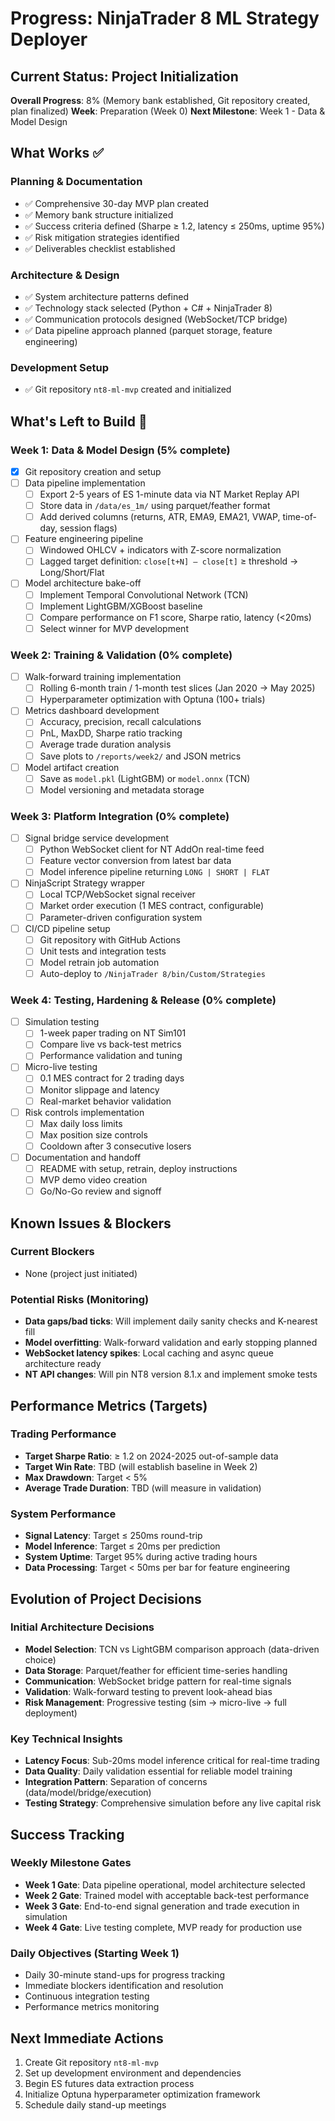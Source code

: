 # Progress: NinjaTrader 8 ML Strategy Deployer

## Current Status: Project Initialization
**Overall Progress**: 8% (Memory bank established, Git repository created, plan finalized)
**Week**: Preparation (Week 0)
**Next Milestone**: Week 1 - Data & Model Design

## What Works ✅

### Planning & Documentation
- ✅ Comprehensive 30-day MVP plan created
- ✅ Memory bank structure initialized
- ✅ Success criteria defined (Sharpe ≥ 1.2, latency ≤ 250ms, uptime 95%)
- ✅ Risk mitigation strategies identified
- ✅ Deliverables checklist established

### Architecture & Design
- ✅ System architecture patterns defined
- ✅ Technology stack selected (Python + C# + NinjaTrader 8)
- ✅ Communication protocols designed (WebSocket/TCP bridge)
- ✅ Data pipeline approach planned (parquet storage, feature engineering)

### Development Setup
- ✅ Git repository `nt8-ml-mvp` created and initialized

## What's Left to Build 🔄

### Week 1: Data & Model Design (5% complete)
- [x] Git repository creation and setup
- [ ] Data pipeline implementation
  - [ ] Export 2-5 years of ES 1-minute data via NT Market Replay API
  - [ ] Store data in `/data/es_1m/` using parquet/feather format
  - [ ] Add derived columns (returns, ATR, EMA9, EMA21, VWAP, time-of-day, session flags)
- [ ] Feature engineering pipeline
  - [ ] Windowed OHLCV + indicators with Z-score normalization
  - [ ] Lagged target definition: `close[t+N] – close[t]` ≥ threshold → Long/Short/Flat
- [ ] Model architecture bake-off
  - [ ] Implement Temporal Convolutional Network (TCN)
  - [ ] Implement LightGBM/XGBoost baseline
  - [ ] Compare performance on F1 score, Sharpe ratio, latency (<20ms)
  - [ ] Select winner for MVP development

### Week 2: Training & Validation (0% complete)
- [ ] Walk-forward training implementation
  - [ ] Rolling 6-month train / 1-month test slices (Jan 2020 → May 2025)
  - [ ] Hyperparameter optimization with Optuna (100+ trials)
- [ ] Metrics dashboard development
  - [ ] Accuracy, precision, recall calculations
  - [ ] PnL, MaxDD, Sharpe ratio tracking
  - [ ] Average trade duration analysis
  - [ ] Save plots to `/reports/week2/` and JSON metrics
- [ ] Model artifact creation
  - [ ] Save as `model.pkl` (LightGBM) or `model.onnx` (TCN)
  - [ ] Model versioning and metadata storage

### Week 3: Platform Integration (0% complete)
- [ ] Signal bridge service development
  - [ ] Python WebSocket client for NT AddOn real-time feed
  - [ ] Feature vector conversion from latest bar data
  - [ ] Model inference pipeline returning `LONG | SHORT | FLAT`
- [ ] NinjaScript Strategy wrapper
  - [ ] Local TCP/WebSocket signal receiver
  - [ ] Market order execution (1 MES contract, configurable)
  - [ ] Parameter-driven configuration system
- [ ] CI/CD pipeline setup
  - [ ] Git repository with GitHub Actions
  - [ ] Unit tests and integration tests
  - [ ] Model retrain job automation
  - [ ] Auto-deploy to `/NinjaTrader 8/bin/Custom/Strategies`

### Week 4: Testing, Hardening & Release (0% complete)
- [ ] Simulation testing
  - [ ] 1-week paper trading on NT Sim101
  - [ ] Compare live vs back-test metrics
  - [ ] Performance validation and tuning
- [ ] Micro-live testing
  - [ ] 0.1 MES contract for 2 trading days
  - [ ] Monitor slippage and latency
  - [ ] Real-market behavior validation
- [ ] Risk controls implementation
  - [ ] Max daily loss limits
  - [ ] Max position size controls
  - [ ] Cooldown after 3 consecutive losers
- [ ] Documentation and handoff
  - [ ] README with setup, retrain, deploy instructions
  - [ ] MVP demo video creation
  - [ ] Go/No-Go review and signoff

## Known Issues & Blockers

### Current Blockers
- None (project just initiated)

### Potential Risks (Monitoring)
- **Data gaps/bad ticks**: Will implement daily sanity checks and K-nearest fill
- **Model overfitting**: Walk-forward validation and early stopping planned
- **WebSocket latency spikes**: Local caching and async queue architecture ready
- **NT API changes**: Will pin NT8 version 8.1.x and implement smoke tests

## Performance Metrics (Targets)

### Trading Performance
- **Target Sharpe Ratio**: ≥ 1.2 on 2024-2025 out-of-sample data
- **Target Win Rate**: TBD (will establish baseline in Week 2)
- **Max Drawdown**: Target < 5%
- **Average Trade Duration**: TBD (will measure in validation)

### System Performance  
- **Signal Latency**: Target ≤ 250ms round-trip
- **Model Inference**: Target ≤ 20ms per prediction
- **System Uptime**: Target 95% during active trading hours
- **Data Processing**: Target < 50ms per bar for feature engineering

## Evolution of Project Decisions

### Initial Architecture Decisions
- **Model Selection**: TCN vs LightGBM comparison approach (data-driven choice)
- **Data Storage**: Parquet/feather for efficient time-series handling
- **Communication**: WebSocket bridge pattern for real-time signals
- **Validation**: Walk-forward testing to prevent look-ahead bias
- **Risk Management**: Progressive testing (sim → micro-live → full deployment)

### Key Technical Insights
- **Latency Focus**: Sub-20ms model inference critical for real-time trading
- **Data Quality**: Daily validation essential for reliable model training
- **Integration Pattern**: Separation of concerns (data/model/bridge/execution)
- **Testing Strategy**: Comprehensive simulation before any live capital risk

## Success Tracking

### Weekly Milestone Gates
- **Week 1 Gate**: Data pipeline operational, model architecture selected
- **Week 2 Gate**: Trained model with acceptable back-test performance 
- **Week 3 Gate**: End-to-end signal generation and trade execution in simulation
- **Week 4 Gate**: Live testing complete, MVP ready for production use

### Daily Objectives (Starting Week 1)
- Daily 30-minute stand-ups for progress tracking
- Immediate blockers identification and resolution
- Continuous integration testing
- Performance metrics monitoring

## Next Immediate Actions
1. Create Git repository `nt8-ml-mvp`
2. Set up development environment and dependencies
3. Begin ES futures data extraction process
4. Initialize Optuna hyperparameter optimization framework
5. Schedule daily stand-up meetings 
